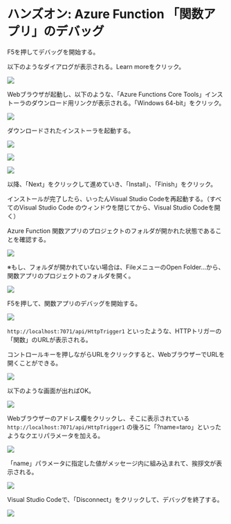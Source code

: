 # ハンズオン: Azure Function 「関数アプリ」のデバッグ

F5を押してデバッグを開始する。

以下のようなダイアログが表示される。Learn moreをクリック。

![](images/ss-2022-04-04-01-39-50.png)

Webブラウザが起動し、以下のような、「Azure Functions Core Tools」インストーラのダウンロード用リンクが表示される。「Windows 64-bit」をクリック。

![](images/ss-2022-04-04-01-40-59.png)

ダウンロードされたインストーラを起動する。

![](images/ss-2022-04-04-01-42-17.png)

![](images/ss-2022-04-04-01-42-44.png)

![](images/ss-2022-04-04-01-43-09.png)

以降、「Next」をクリックして進めていき、「Install」、「Finish」をクリック。

インストールが完了したら、いったんVisual Studio Codeを再起動する。（すべてのVisual Studio Code のウィンドウを閉じてから、Visual Studio Codeを開く）

Azure Function 関数アプリのプロジェクトのフォルダが開かれた状態であることを確認する。

![](images/ss-2022-04-04-01-47-49.png)

※もし、フォルダが開かれていない場合は、FileメニューのOpen Folder...から、関数アプリのプロジェクトのフォルダを開く。

![](images/ss-2022-04-04-01-48-40.png)

F5を押して、関数アプリのデバッグを開始する。

![](images/ss-2022-04-04-01-46-30.png)

`http://localhost:7071/api/HttpTrigger1` といったような、HTTPトリガーの「関数」のURLが表示される。

コントロールキーを押しながらURLをクリックすると、WebブラウザーでURLを開くことができる。

![](images/ss-2022-04-04-01-51-40.png)

以下のような画面が出ればOK。

![](images/ss-2022-04-04-01-52-16.png)

Webブラウザーのアドレス欄をクリックし、そこに表示されている `http://localhost:7071/api/HttpTrigger1` の後ろに「?name=taro」といったようなクエリパラメータを加える。

![](images/ss-2022-04-04-01-53-09.png)

「name」パラメータに指定した値がメッセージ内に組み込まれて、挨拶文が表示される。

![](images/ss-2022-04-04-01-54-27.png)

Visual Studio Codeで、「Disconnect」をクリックして、デバッグを終了する。

![](images/ss-2022-04-04-01-55-36.png)

